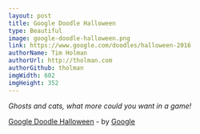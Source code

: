 ```yaml
---
layout: post
title: Google Doodle Halloween
type: Beautiful
image: google-doodle-halloween.png
link: https://www.google.com/doodles/halloween-2016
authorName: Tim Holman
authorUrl: http://tholman.com
authorGithub: tholman
imgWidth: 602
imgHeight: 352
---
```


_Ghosts and cats, what more could you want in a game!_

[Google Doodle Halloween](https://www.google.com/doodles/halloween-2016) - by [Google](https://www.google.com/)

